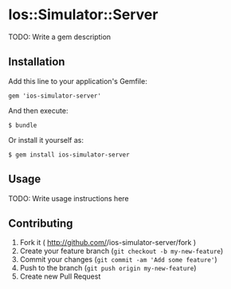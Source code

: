 # Ios::Simulator::Server

TODO: Write a gem description

## Installation

Add this line to your application's Gemfile:

    gem 'ios-simulator-server'

And then execute:

    $ bundle

Or install it yourself as:

    $ gem install ios-simulator-server

## Usage

TODO: Write usage instructions here

## Contributing

1. Fork it ( http://github.com/<my-github-username>/ios-simulator-server/fork )
2. Create your feature branch (`git checkout -b my-new-feature`)
3. Commit your changes (`git commit -am 'Add some feature'`)
4. Push to the branch (`git push origin my-new-feature`)
5. Create new Pull Request
